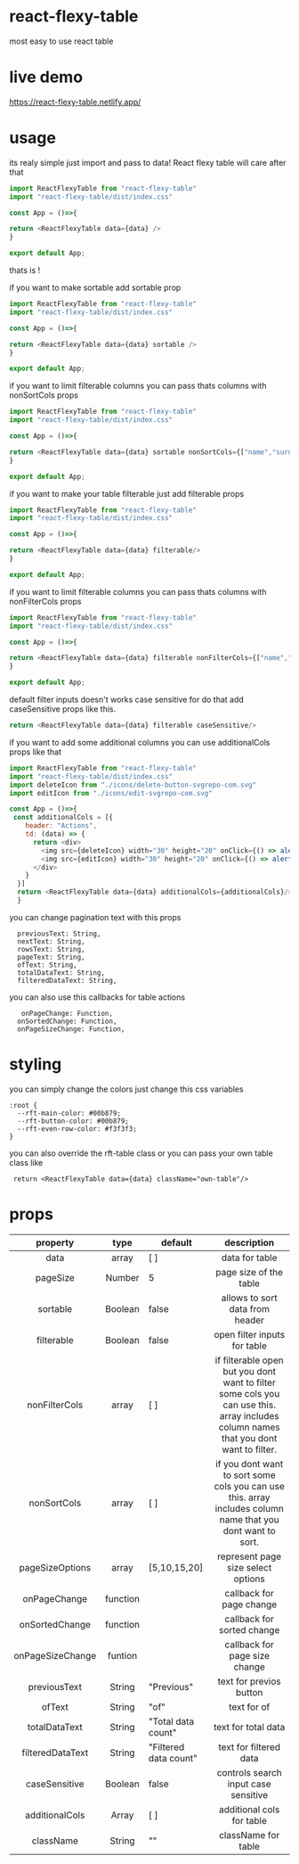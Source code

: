 # react-flexy-table
most easy to use react table

# live demo

https://react-flexy-table.netlify.app/

# usage
its realy simple just import and pass to data! React flexy table will care after that

```js
import ReactFlexyTable from "react-flexy-table"
import "react-flexy-table/dist/index.css"

const App = ()=>{

return <ReactFlexyTable data={data} />
}

export default App;
```

thats is !

if you want to make sortable add sortable prop

```js
import ReactFlexyTable from "react-flexy-table"
import "react-flexy-table/dist/index.css"

const App = ()=>{

return <ReactFlexyTable data={data} sortable />
}

export default App;
```

if you want to limit filterable columns you can pass thats columns with nonSortCols props

```js
import ReactFlexyTable from "react-flexy-table"
import "react-flexy-table/dist/index.css"

const App = ()=>{

return <ReactFlexyTable data={data} sortable nonSortCols={["name","surname"]} />
}

export default App;
```


if you want to make your table filterable just add filterable props


```js
import ReactFlexyTable from "react-flexy-table"
import "react-flexy-table/dist/index.css"

const App = ()=>{

return <ReactFlexyTable data={data} filterable/>
}

export default App;
```

if you want to limit filterable columns you can pass thats columns with nonFilterCols props

```js
import ReactFlexyTable from "react-flexy-table"
import "react-flexy-table/dist/index.css"

const App = ()=>{

return <ReactFlexyTable data={data} filterable nonFilterCols={["name","surname"]]/>
}

export default App;
```
default filter inputs doesn't works case sensitive for do that add caseSensitive props like this.

```js
return <ReactFlexyTable data={data} filterable caseSensitive/>
```

if you want to add some additional columns you can use additionalCols props like that

```js
import ReactFlexyTable from "react-flexy-table"
import "react-flexy-table/dist/index.css"
import deleteIcon from "./icons/delete-button-svgrepo-com.svg"
import editIcon from "./icons/edit-svgrepo-com.svg"

const App = ()=>{
 const additionalCols = [{
    header: "Actions",
    td: (data) => {
      return <div>
        <img src={deleteIcon} width="30" height="20" onClick={() => alert("this is delete for id " + data.id)} /> // delete icon
        <img src={editIcon} width="30" height="20" onClick={() => alert("this is edit for id " + data.id)} /> // edit icon
      </div>
    }
  }]
  return <ReactFlexyTable data={data} additionalCols={additionalCols}/>
  }
```

you can change pagination text with this props
```
  previousText: String,
  nextText: String,
  rowsText: String,
  pageText: String,
  ofText: String,
  totalDataText: String,
  filteredDataText: String,
```

you can also use this callbacks for table actions

```
   onPageChange: Function,
  onSortedChange: Function,
  onPageSizeChange: Function,
```

# styling

you can simply change the colors just change this css variables

```
:root {
  --rft-main-color: #00b879;
  --rft-button-color: #00b879;
  --rft-even-row-color: #f3f3f3;
}
```

you can also override the rft-table class or you can pass your own table class like

```
 return <ReactFlexyTable data={data} className="own-table"/>
```

# props


|     property     |   type   | default               |                                                              description                                                              |
|:----------------:|:--------:|-----------------------|:-------------------------------------------------------------------------------------------------------------------------------------:|
| data             | array    | [ ]                   | data for table                                                                                                                        |
| pageSize         | Number   | 5                     | page size of the table                                                                                                                |
| sortable         | Boolean  | false                 | allows to sort data from header                                                                                                       |
| filterable       | Boolean  | false                 | open filter inputs for table                                                                                                          |
| nonFilterCols    | array    | [ ]                   | if filterable open but you dont want to filter some cols you can use this.  array includes column names that you dont want to filter. |
| nonSortCols      | array    | [ ]                   | if you dont want to sort some cols you can use this. array includes column name that you dont want to sort.                           |
| pageSizeOptions  | array    | [5,10,15,20]          | represent page size select options                                                                                                    |
| onPageChange     | function |                       | callback for page change                                                                                                              |
| onSortedChange   | function |                       | callback for sorted change                                                                                                            |
| onPageSizeChange | funtion  |                       | callback for page size change                                                                                                         |
| previousText     | String   | "Previous"            | text for previos button                                                                                                               |
| ofText           | String   | "of"                  | text for of                                                                                                                           |
| totalDataText    | String   | "Total data count"    | text for total data                                                                                                                   |
| filteredDataText | String   | "Filtered data count" | text for filtered data                                                                                                                |
| caseSensitive    | Boolean  | false                 | controls search input case sensitive                                                                                                  |
| additionalCols   | Array    | [ ]                   | additional cols for table                                                                                                             |
| className        | String   | ""                    | className for table
